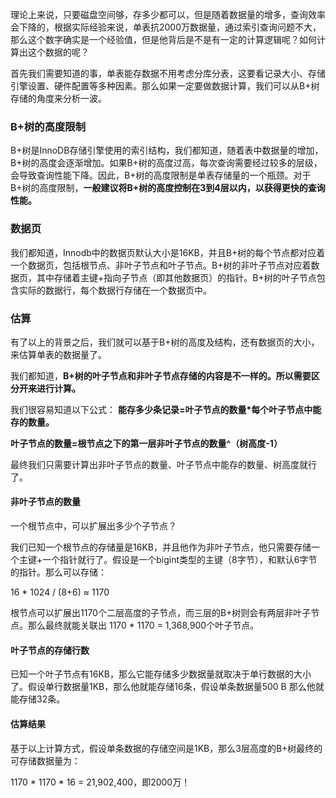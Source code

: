 理论上来说，只要磁盘空间够，存多少都可以，但是随着数据量的增多，查询效率会下降的，根据实际经验来说，单表抗2000万数据量，通过索引查询问题不大，那么这个数字确实是一个经验值，但是他背后是不是有一定的计算逻辑呢？如何计算出这个数据的呢？  

首先我们需要知道的事，单表能存数据不用考虑分库分表，这要看记录大小、存储引擎设置、硬件配置等多种因素。那么如果一定要做数据计算，我们可以从B+树存储的角度来分析一波。 

### B+树的高度限制 

B+树是InnoDB存储引擎使用的索引结构，我们都知道，随着表中数据量的增加，B+树的高度会逐渐增加。如果B+树的高度过高，每次查询需要经过较多的层级，会导致查询性能下降。因此，B+树的高度限制是单表存储量的一个瓶颈。对于B+树的高度限制，**一般建议将B+树的高度控制在3到4层以内，以获得更快的查询性能。** 

### 数据页 

我们都知道，Innodb中的数据页默认大小是16KB，并且B+树的每个节点都对应着一个数据页，包括根节点、非叶子节点和叶子节点。B+树的非叶子节点对应着数据页，其中存储着主键+指向子节点（即其他数据页）的指针。B+树的叶子节点包含实际的数据行，每个数据行存储在一个数据页中。 

### 估算 

有了以上的背景之后，我们就可以基于B+树的高度及结构，还有数据页的大小，来估算单表的数据量了。  

我们都知道，**B+树的叶子节点和非叶子节点存储的内容是不一样的。所以需要区分开来进行计算。**  

我们很容易知道以下公式：  **能存多少条记录=叶子节点的数量*每个叶子节点中能存的数量。**  

**叶子节点的数量=根节点之下的第一层非叶子节点的数量^（树高度-1）**  

最终我们只需要计算出非叶子节点的数量、叶子节点中能存的数量、树高度就行了。 

#### 非叶子节点的数量 

一个根节点中，可以扩展出多少个子节点？  

我们已知一个根节点的存储量是16KB，并且他作为非叶子节点，他只需要存储一个主键+一个指针就行了。假设是一个bigint类型的主键（8字节），和默认6字节的指针。那么可以存储：  

16 * 1024 / (8+6) ≈ 1170  

根节点可以扩展出1170个二层高度的子节点，而三层的B+树则会有两层非叶子节点。那么最终就能关联出 1170 * 1170 = 1,368,900个叶子节点。 

#### 叶子节点的存储行数 

已知一个叶子节点有16KB，那么它能存储多少数据量就取决于单行数据的大小了。假设单行数据量1KB，那么他就能存储16条，假设单条数据量500 B 那么他就能存储32条。 

#### 估算结果 

基于以上计算方式，假设单条数据的存储空间是1KB，那么3层高度的B+树最终的可存储数据量为：  

1170 * 1170 * 16 = 21,902,400，即2000万！ 

